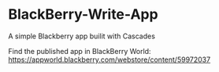 # BlackBerry-Write-App
A simple Blackberry app builit with Cascades

Find the published app in BlackBerry World:
https://appworld.blackberry.com/webstore/content/59972037
